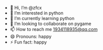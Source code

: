 - 👋 Hi, I’m @zfcx
- 👀 I’m interested in python
- 🌱 I’m currently learning python
- 💞️ I’m looking to collaborate on pygame
- 📫 How to reach me 1934118935@qq.com
- 😄 Pronouns: happy
- ⚡ Fun fact: happy

<!---
zfcx/zfcx is a ✨ special ✨ repository because its `README.md` (this file) appears on your GitHub profile.
You can click the Preview link to take a look at your changes.
--->
